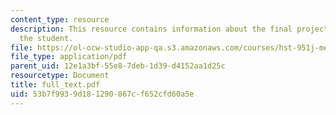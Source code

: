 ```yaml
---
content_type: resource
description: This resource contains information about the final project created by
  the student.
file: https://ol-ocw-studio-app-qa.s3.amazonaws.com/courses/hst-951j-medical-decision-support-fall-2005/53b7f9939d181290867cf652cfd60a5e_full_text.pdf
file_type: application/pdf
parent_uid: 12e1a3bf-55e8-7deb-1d39-d4152aa1d25c
resourcetype: Document
title: full_text.pdf
uid: 53b7f993-9d18-1290-867c-f652cfd60a5e
---
```

